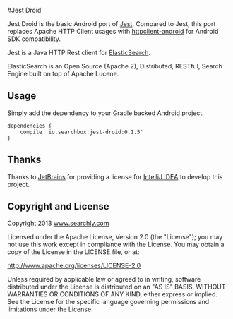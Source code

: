 #Jest Droid

Jest Droid is the basic Android port of [Jest](https://github.com/searchbox-io/Jest).
Compared to Jest, this port replaces Apache HTTP Client usages with [httpclient-android](https://hc.apache.org/httpcomponents-client-4.3.x/android-port.html) for Android SDK compatibility.

Jest is a Java HTTP Rest client for [ElasticSearch](http://www.elasticsearch.org).

ElasticSearch is an Open Source (Apache 2), Distributed, RESTful, Search Engine built on top of Apache Lucene.

Usage
---------------------
Simply add the dependency to your Gradle backed Android project.


    dependencies {
        compile 'io.searchbox:jest-droid:0.1.5'
    }
    

Thanks
---------------------
Thanks to [JetBrains](http://www.jetbrains.com/) for providing a license for [IntelliJ IDEA](http://www.jetbrains.com/idea/) to develop this project.


Copyright and License
---------------------

Copyright 2013 www.searchly.com

Licensed under the Apache License, Version 2.0 (the "License"); you may not use this work except in
compliance with the License. You may obtain a copy of the License in the LICENSE file, or at:

http://www.apache.org/licenses/LICENSE-2.0

Unless required by applicable law or agreed to in writing, software distributed under the License is
distributed on an "AS IS" BASIS, WITHOUT WARRANTIES OR CONDITIONS OF ANY KIND, either express or implied.
See the License for the specific language governing permissions and limitations under the License.
